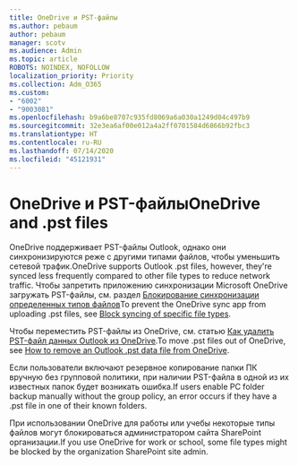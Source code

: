 ```yaml
---
title: OneDrive и PST-файлы
ms.author: pebaum
author: pebaum
manager: scotv
ms.audience: Admin
ms.topic: article
ROBOTS: NOINDEX, NOFOLLOW
localization_priority: Priority
ms.collection: Adm_O365
ms.custom:
- "6002"
- "9003081"
ms.openlocfilehash: b9a6be8707c935fd8069a6a030a1249d04c497b9
ms.sourcegitcommit: 32e3ea6af00e012a4a2ff0701584d6866b92fbc3
ms.translationtype: HT
ms.contentlocale: ru-RU
ms.lasthandoff: 07/14/2020
ms.locfileid: "45121931"
---
```

# <a name="onedrive-and-pst-files"></a><span data-ttu-id="3a06b-102">OneDrive и PST-файлы</span><span class="sxs-lookup"><span data-stu-id="3a06b-102">OneDrive and .pst files</span></span> 

<span data-ttu-id="3a06b-103">OneDrive поддерживает PST-файлы Outlook, однако они синхронизируются реже с другими типами файлов, чтобы уменьшить сетевой трафик.</span><span class="sxs-lookup"><span data-stu-id="3a06b-103">OneDrive supports Outlook .pst files, however, they're synced less frequently compared to other file types to reduce network traffic.</span></span> <span data-ttu-id="3a06b-104">Чтобы запретить приложению синхронизации Microsoft OneDrive загружать PST-файлы, см. раздел [Блокирование синхронизации определенных типов файлов](https://docs.microsoft.com/onedrive/block-file-types)</span><span class="sxs-lookup"><span data-stu-id="3a06b-104">To prevent the OneDrive sync app from uploading .pst files, see [Block syncing of specific file types](https://docs.microsoft.com/onedrive/block-file-types).</span></span> 

<span data-ttu-id="3a06b-105">Чтобы переместить PST-файлы из OneDrive, см. статью [Как удалить PST-файл данных Outlook из OneDrive](https://support.microsoft.com/office/how-to-remove-an-outlook-pst-data-file-from-onedrive-b6b9e522-59bd-40f7-949f-168d0aa9b38e).</span><span class="sxs-lookup"><span data-stu-id="3a06b-105">To move .pst files out of OneDrive, see [How to remove an Outlook .pst data file from OneDrive](https://support.microsoft.com/office/how-to-remove-an-outlook-pst-data-file-from-onedrive-b6b9e522-59bd-40f7-949f-168d0aa9b38e).</span></span> 

<span data-ttu-id="3a06b-106">Если пользователи включают резервное копирование папки ПК вручную без групповой политики, при наличии PST-файла в одной из их известных папок будет возникать ошибка.</span><span class="sxs-lookup"><span data-stu-id="3a06b-106">If users enable PC folder backup manually without the group policy, an error occurs if they have a .pst file in one of their known folders.</span></span>

<span data-ttu-id="3a06b-107">При использовании OneDrive для работы или учебы некоторые типы файлов могут блокироваться администратором сайта SharePoint организации.</span><span class="sxs-lookup"><span data-stu-id="3a06b-107">If you use OneDrive for work or school, some file types might be blocked by the organization SharePoint site admin.</span></span>